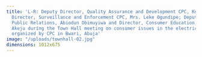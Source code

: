 ```yaml
---
title: 'L-R: Deputy Director, Quality Assurance and Development CPC, Kelechi Okoh;
  Director, Surveillance and Enforcement CPC, Mrs. Leke Ogundipe; Deputy Director,
  Public Relations, Abiodun Obimuyiwa and Director, Consumer Education, Mrs. Mopelola
  Akeju during the Town Hall meeting on consumer issues in the electricity sector,
  organized by CPC in Bwari, Abuja'
image: "/uploads/townhall-02.jpg"
dimensions: 1012x675
---
```


